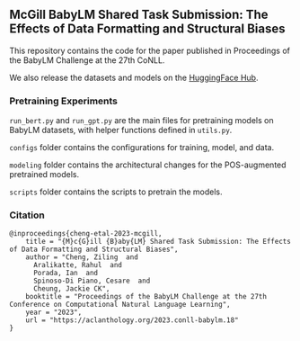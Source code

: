 ## McGill BabyLM Shared Task Submission: The Effects of Data Formatting and Structural Biases
This repository contains the code for the paper published in Proceedings of the BabyLM Challenge at the 27th CoNLL.

We also release the datasets and models on the [HuggingFace Hub](https://huggingface.co/mcgill-babylm).

### Pretraining Experiments
`run_bert.py` and `run_gpt.py` are the main files for pretraining models on BabyLM datasets, with helper functions defined in `utils.py`.

`configs` folder contains the configurations for training, model, and data.

`modeling` folder contains the architectural changes for the POS-augmented pretrained models.

`scripts` folder contains the scripts to pretrain the models.

### Citation
```
@inproceedings{cheng-etal-2023-mcgill,
    title = "{M}c{G}ill {B}aby{LM} Shared Task Submission: The Effects of Data Formatting and Structural Biases",
    author = "Cheng, Ziling  and
      Aralikatte, Rahul  and
      Porada, Ian  and
      Spinoso-Di Piano, Cesare  and
      Cheung, Jackie CK",
    booktitle = "Proceedings of the BabyLM Challenge at the 27th Conference on Computational Natural Language Learning",
    year = "2023",
    url = "https://aclanthology.org/2023.conll-babylm.18"
}
```

